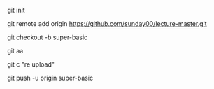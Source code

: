 

git init

git remote add origin https://github.com/sunday00/lecture-master.git

git checkout -b super-basic

git aa

git c "re upload"

git push -u origin super-basic
